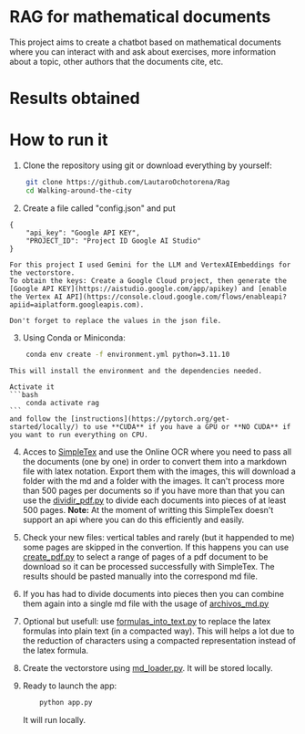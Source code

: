 # RAG for mathematical documents
This project aims to create a chatbot based on mathematical documents where you can interact with and ask about exercises, more information about a topic, other authors that the documents cite, etc.

# Results obtained

# How to run it

1. Clone the repository using git or download everything by yourself:
```bash
    git clone https://github.com/LautaroOchotorena/Rag
    cd Walking-around-the-city
```
2. Create a file called "config.json" and put
```
{
	"api_key": "Google API KEY",
	"PROJECT_ID": "Project ID Google AI Studio"
}
```
    For this project I used Gemini for the LLM and VertexAIEmbeddings for the vectorstore.
    To obtain the keys: Create a Google Cloud project, then generate the [Google API KEY](https://aistudio.google.com/app/apikey) and [enable the Vertex AI API](https://console.cloud.google.com/flows/enableapi?apiid=aiplatform.googleapis.com).

    Don't forget to replace the values in the json file.

3. Using Conda or Miniconda:
```bash
    conda env create -f environment.yml python=3.11.10
```
    This will install the environment and the dependencies needed.

    Activate it
    ```bash
        conda activate rag
    ```
    and follow the [instructions](https://pytorch.org/get-started/locally/) to use **CUDA** if you have a GPU or **NO CUDA** if you want to run everything on CPU.

4. Acces to [SimpleTex](https://simpletex.net/) and use the Online OCR where you need to pass all the documents (one by one) in order to convert them into a markdown file with latex notation. Export them with the images, this will download a folder with the md and a folder with the images.
It can't process more than 500 pages per documents so if you have more than that you can use the [dividir_pdf.py](https://github.com/LautaroOchotorena/Rag/blob/master/dividir_pdf.py) to divide each documents into pieces of at least 500 pages.
**Note:** At the moment of writting this SimpleTex doesn't support an api where you can do this efficiently and easily.

5. Check your new files: vertical tables and rarely (but it happended to me) some pages are skipped in the convertion.
If this happens you can use [create_pdf.py](https://github.com/LautaroOchotorena/Rag/blob/master/crear_pdf.py) to select a range of pages of a pdf document to be download so it can be processed successfully with SimpleTex. The results should be pasted manually into the correspond md file.

6. If you has had to divide documents into pieces then you can combine them again into a single md file with the usage of [archivos_md.py](https://github.com/LautaroOchotorena/Rag/blob/master/archivos_md.py)

7. Optional but usefull: use [formulas_into_text.py](https://github.com/LautaroOchotorena/Rag/blob/master/formulas_into_text.py) to replace the latex formulas into plain text (in a compacted way). This will helps a lot due to the reduction of characters using a compacted representation instead of the latex formula.

8. Create the vectorstore using [md_loader.py](https://github.com/LautaroOchotorena/Rag/blob/master/md_loader.py). It will be stored locally.

9. Ready to launch the app:
    ```bash
        python app.py
    ```
    It will run locally.
